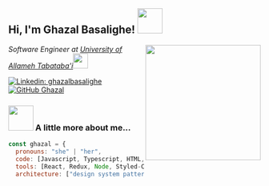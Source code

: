 <h2> Hi, I'm Ghazal Basalighe! <img src="https://media.giphy.com/media/mGcNjsfWAjY5AEZNw6/giphy.gif" width="50"></h2>
<img align='right' src="https://media.giphy.com/media/ieyl9zmCjO4b4t6qoY/giphy.gif" width="230">
<p><em>Software Engineer at <a href="http://www.unb.br">University of Allameh Tabataba'i</a><img src="https://media.giphy.com/media/fYSnHlufseco8Fh93Z/giphy.gif" width="30">
</em></p>

[![Linkedin: ghazalbasalighe](https://img.shields.io/badge/-ghazalbasalighe-blue?style=flat-square&logo=Linkedin&logoColor=white&link=https://www.linkedin.com/in/ghazalbasalighe/)](https://www.linkedin.com/in/ghazalbasalighe/)
[![GitHub Ghazal](https://img.shields.io/github/followers/ghazalbasalighe?label=follow&style=social)](https://github.com/GhazalBasalighe)


### <img src="https://media.giphy.com/media/VgCDAzcKvsR6OM0uWg/giphy.gif" width="50"> A little more about me...  

```javascript
const ghazal = {
  pronouns: "she" | "her",
  code: [Javascript, Typescript, HTML, CSS],
  tools: [React, Redux, Node, Styled-Components],
  architecture: ["design system pattern"],
```
